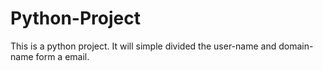 # Python-Project
This is a python project. It will simple divided the user-name and domain-name form a email.
